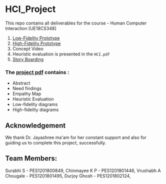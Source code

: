 # HCI_Project
This repo contains all deliverables for the course - Human Computer Interaction [UE18CS348]

1. [Low-Fidelity Prototype](./Low_Fidelity_Prototype)
2. [High-Fidelity Prototype](./High_Fidelity_Prototype)
3. Concept Video
4. Heuristic evaluation is presented in the ```HCI.pdf```
5. [Story Boarding](./Low_Fidelity_Prototype)


### The [project pdf](./HCI.pdf) contains :
- Abstract
- Need findings
- Empathy Map
- Heuristic Evaluation
- Low-fidelity diagrams
- High-fidelity diagrams


## Acknowledgement
We thank Dr. Jayashree ma'am for her constant support and also for guiding us to complete this project, successfully.

## Team Members:
Surabhi S            - PES1201800849,
Chinmayee K P        - PES1201801446,
Vrushabh A Chougale  - PES1201801495,
Durjoy Ghosh         - PES1201802124,
